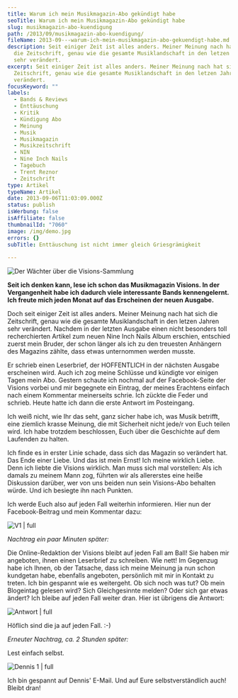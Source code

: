 ```yaml
---
title: Warum ich mein Musikmagazin-Abo gekündigt habe
seoTitle: Warum ich mein Musikmagazin-Abo gekündigt habe
slug: musikmagazin-abo-kuendigung
path: /2013/09/musikmagazin-abo-kuendigung/
fileName: 2013-09---warum-ich-mein-musikmagazin-abo-gekuendigt-habe.md
description: Seit einiger Zeit ist alles anders. Meiner Meinung nach hat sich
  die Zeitschrift, genau wie die gesamte Musiklandschaft in den letzen Jahren
  sehr verändert.
excerpt: Seit einiger Zeit ist alles anders. Meiner Meinung nach hat sich die
  Zeitschrift, genau wie die gesamte Musiklandschaft in den letzen Jahren sehr
  verändert.
focusKeyword: ""
labels:
  - Bands & Reviews
  - Enttäuschung
  - Kritik
  - Kündigung Abo
  - Meinung
  - Musik
  - Musikmagazin
  - Musikzeitschrift
  - NIN
  - Nine Inch Nails
  - Tagebuch
  - Trent Reznor
  - Zeitschrift
type: Artikel
typeName: Artikel
date: 2013-09-06T11:03:09.000Z
status: publish
isWerbung: false
isAffiliate: false
thumbnailId: "7060"
image: /img/demo.jpg
errors: {}
subTitle: Enttäuschung ist nicht immer gleich Griesgrämigkeit
  
---
```


![Der Wächter über die Visions-Sammlung](http://cardamonchai.files.wordpress.com/2013/09/9464603612_ca7c464246_o.jpg?w=300 "Der Wächter über die Visions-Sammlung")

**Seit ich denken kann, lese ich schon das Musikmagazin Visions. In der
Vergangenheit habe ich dadurch viele interessante Bands kennengelernt. Ich
freute mich jeden Monat auf das Erscheinen der neuen Ausgabe.**

Doch seit einiger Zeit ist alles anders. Meiner Meinung nach hat sich die
Zeitschrift, genau wie die gesamte Musiklandschaft in den letzen Jahren sehr
verändert. Nachdem in der letzten Ausgabe einen nicht besonders toll
recherchierten Artikel zum neuen Nine Inch Nails Album erschien, entschied
zuerst mein Bruder, der schon länger als ich zu den treuesten Anhängern des
Magazins zählte, dass etwas unternommen werden musste.

Er schrieb einen Leserbrief, der HOFFENTLICH in der nächsten Ausgabe erscheinen
wird. Auch ich zog meine Schlüsse und kündigte vor einigen Tagen mein Abo.
Gestern schaute ich nochmal auf der Facebook-Seite der Visions vorbei und mir
begegnete ein Eintrag, der meines Erachtens einfach nach einem Kommentar
meinerseits schrie. Ich zückte die Feder und schrieb. Heute hatte ich dann die
erste Antwort im Posteingang.

Ich weiß nicht, wie Ihr das seht, ganz sicher habe ich, was Musik betrifft, eine
ziemlich krasse Meinung, die mit Sicherheit nicht jede/r von Euch teilen wird.
Ich habe trotzdem beschlossen, Euch über die Geschichte auf dem Laufenden zu
halten.

Ich finde es in erster Linie schade, dass sich das Magazin so verändert hat. Das
Ende einer Liebe. Und das ist mein Ernst! Ich meine wirklich Liebe. Denn ich
liebte die Visions wirklich. Man muss sich mal vorstellen: Als ich damals zu
meinem Mann zog, führten wir als allererstes eine heiße Diskussion darüber, wer
von uns beiden nun sein Visions-Abo behalten würde. Und ich besiegte ihn nach
Punkten.

Ich werde Euch also auf jeden Fall weiterhin informieren. Hier nun der
Facebook-Beitrag und mein Kommentar dazu:

![V1 | full](http://cardamonchai.files.wordpress.com/2013/09/v1.jpg)

_Nachtrag ein paar Minuten später:_

Die Online-Redaktion der Visions bleibt auf jeden Fall am Ball! Sie haben mir
angeboten, ihnen einen Leserbrief zu schreiben. Wie nett! Im Gegenzug habe ich
Ihnen, ob der Tatsache, dass ich meine Meinung ja nun schon kundgetan habe,
ebenfalls angeboten, persönlich mit mir in Kontakt zu treten. Ich bin gespannt
wie es weitergeht. Ob sich noch was tut? Ob mein Blogeintag gelesen wird? Sich
Gleichgesinnte melden? Oder sich gar etwas ändert? Ich bleibe auf jeden Fall
weiter dran. Hier ist übrigens die Antwort:

![Antwort | full](http://cardamonchai.files.wordpress.com/2013/09/antwort.png)

Höflich sind die ja auf jeden Fall. :-)

_Erneuter Nachtrag, ca. 2 Stunden später:_

Lest einfach selbst.

![Dennis 1 | full](http://cardamonchai.files.wordpress.com/2013/09/dennis-1.png)

Ich bin gespannt auf Dennis' E-Mail. Und auf Eure selbstverständlich auch!
Bleibt dran!

  
